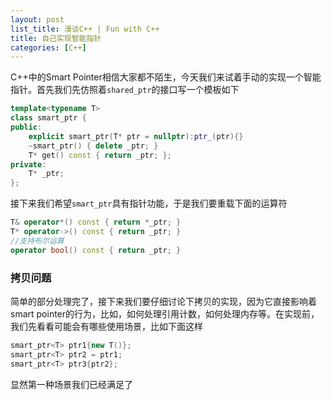 ```yaml
---
layout: post
list_title: 漫谈C++ | Fun with C++
title: 自己实现智能指针
categories: [C++]
---
```


C++中的Smart Pointer相信大家都不陌生，今天我们来试着手动的实现一个智能指针。首先我们先仿照着`shared_ptr`的接口写一个模板如下

```cpp
template<typename T>
class smart_ptr {
public:
    explicit smart_ptr(T* ptr = nullptr):ptr_(ptr){}
    ~smart_ptr() { delete _ptr; }
    T* get() const { return _ptr; };
private:
    T* _ptr;
};
```
接下来我们希望`smart_ptr`具有指针功能，于是我们要重载下面的运算符

```cpp
T& operator*() const { return *_ptr; }
T* operator->() const { return _ptr; }
//支持布尔运算
operator bool() const { return _ptr; }
```

### 拷贝问题

简单的部分处理完了，接下来我们要仔细讨论下拷贝的实现，因为它直接影响着smart pointer的行为，比如，如何处理引用计数，如何处理内存等。在实现前，我们先看看可能会有哪些使用场景，比如下面这样

```cpp
smart_ptr<T> ptr1{new T()};
smart_ptr<T> ptr2 = ptr1;
smart_ptr<T> ptr3{ptr2};
```

显然第一种场景我们已经满足了

